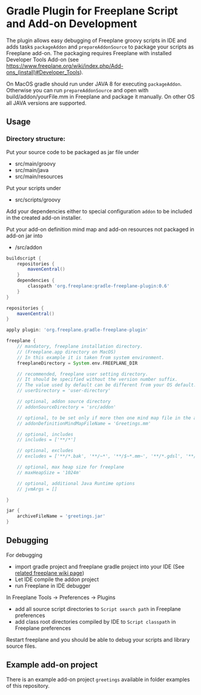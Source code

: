 # Gradle Plugin for Freeplane Script and Add-on Development
The plugin allows easy debugging of Freeplane groovy scripts in IDE and adds tasks `packageAddon` and `prepareAddonSource` to package your scripts as Freeplane add-on. The packaging requires Freeplane with installed Developer Tools Add-on (see https://www.freeplane.org/wiki/index.php/Add-ons_(install)#Developer_Tools).

On MacOS gradle should run under JAVA 8 for executing `packageAddon`. Otherwise you can run `prepareAddonSource` and  open with build/addon/yourFile.mm in Freeplane and package it manually. On other OS all JAVA versions are supported.

## Usage

### Directory structure:

Put your source code to be packaged as jar file under

* src/main/groovy
* src/main/java
* src/main/resources

Put your scripts under

* src/scripts/groovy

Add your dependencies either to special configuration `addon` to be included in the created add-on installer.

Put your add-on definition mind map and add-on resources not packaged in add-on jar into

* /src/addon


```gradle
buildscript {
    repositories {
        mavenCentral()
    }
    dependencies {
        classpath 'org.freeplane:gradle-freeplane-plugin:0.6'
    }
}

repositories {
    mavenCentral()
}

apply plugin: 'org.freeplane.gradle-freeplane-plugin'

freeplane {
    // mandatory, freeplane installation directory.
    // (Freeplane.app directory on MacOS)
    // In this example it is taken from system environment.
    freeplaneDirectory = System.env.FREEPLANE_DIR

    // recommended, freeplane user setting directory. 
    // It should be specified without the version number suffix.
    // The value used by default can be different from your OS default.
    // userDirectory = 'user-directory'

    // optional, addon source directory
    // addonSourceDirectory = 'src/addon'

    // optional, to be set only if more then one mind map file in the addon source directory
    // addonDefinitionMindMapFileName = 'Greetings.mm'

    // optional, includes
    // includes = ['**/*']

    // optional, excludes
    // excludes = ['**/*.bak', '**/~*', '**/$~*.mm~', '**/*.gdsl', '**/*.dsld']

    // optional, max heap size for freeplane
    // maxHeapSize = '1024m'

    // optional, additional Java Runtime options
    // jvmArgs = []

}

jar {
    archiveFileName = 'greetings.jar'
}
```

## Debugging

For debugging

* import gradle project and freeplane gradle project into your IDE (See [related freeplane wiki page](https://www.freeplane.org/wiki/index.php/IDE_setup))
* Let IDE compile the addon project
* run Freeplane in IDE debugger

In Freeplane Tools -> Preferences -> Plugins

* add all source script directories to `Script search path` in Freeplane preferences
* add class root directories compiled by IDE to `Script classpath` in Freeplane preferences

Restart freeplane and you should be able to debug your scripts and library source files.

## Example add-on project

There is an example add-on project `greetings` available in folder examples of this repository.
